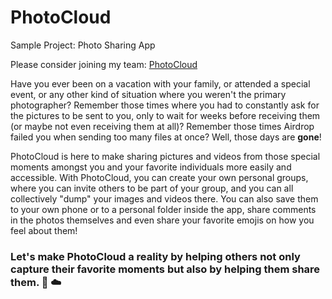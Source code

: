 # PhotoCloud

Sample Project: Photo Sharing App

Please consider joining my team: [PhotoCloud](https://docs.google.com/document/d/1arxBSdeSU4iEx7boIH8jhol7mHtADI2BA7QNn8lueZ8/edit?usp=sharing)

Have you ever been on a vacation with your family, or attended a special event, or any other kind of situation where you weren't the primary photographer? Remember those times where you had to constantly ask for the pictures to be sent to you, only to wait for weeks before receiving them (or maybe not even receiving them at all)? Remember those times Airdrop failed you when sending too many files at once? Well, those days are **gone**!

PhotoCloud is here to make sharing pictures and videos from those special moments amongst you and your favorite individuals more easily and accessible. With PhotoCloud, you can create your own personal groups, where you can invite others to be part of your group, and you can all collectively "dump" your images and videos there. You can also save them to your own phone or to a personal folder inside the app, share comments in the photos themselves and even share your favorite emojis on how you feel about them! 

### Let's make PhotoCloud a reality by helping others not only capture their favorite moments but also by helping them share them. :camera_flash: :cloud:


